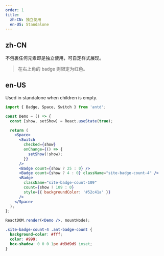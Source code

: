 ```yaml
---
order: 1
title:
  zh-CN: 独立使用
  en-US: Standalone
---
```


## zh-CN

不包裹任何元素即是独立使用，可自定样式展现。

> 在右上角的 badge 则限定为红色。

## en-US

Used in standalone when children is empty.

```jsx
import { Badge, Space, Switch } from 'antd';

const Demo = () => {
  const [show, setShow] = React.useState(true);

  return (
    <Space>
      <Switch
        checked={show}
        onChange={() => {
          setShow(!show);
        }}
      />
      <Badge count={show ? 25 : 0} />
      <Badge count={show ? 4 : 0} className="site-badge-count-4" />
      <Badge
        className="site-badge-count-109"
        count={show ? 109 : 0}
        style={{ backgroundColor: '#52c41a' }}
      />
    </Space>
  );
};

ReactDOM.render(<Demo />, mountNode);
```

```css
.site-badge-count-4 .ant-badge-count {
  background-color: #fff;
  color: #999;
  box-shadow: 0 0 0 1px #d9d9d9 inset;
}
```

<style>
[data-theme="dark"] .site-badge-count-4 .ant-badge-count {
  background-color: #141414;
  box-shadow: 0 0 0 1px #434343 inset;
}
</style>
